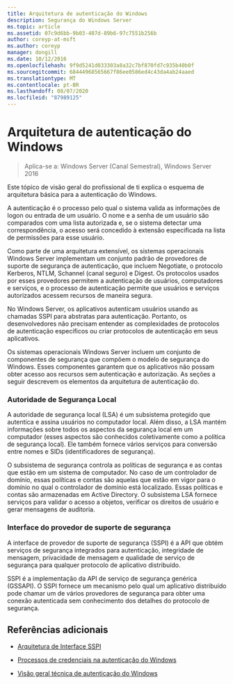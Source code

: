 ```yaml
---
title: Arquitetura de autenticação do Windows
description: Segurança do Windows Server
ms.topic: article
ms.assetid: 07c9d6bb-9b03-407d-89b6-97c7551b256b
author: coreyp-at-msft
ms.author: coreyp
manager: dongill
ms.date: 10/12/2016
ms.openlocfilehash: 9f9d5241d033303a8a32c7bf870fd7c935b40b0f
ms.sourcegitcommit: 68444968565667f86ee0586ed4c43da4ab24aaed
ms.translationtype: MT
ms.contentlocale: pt-BR
ms.lasthandoff: 08/07/2020
ms.locfileid: "87989125"
---
```

# <a name="windows-authentication-architecture"></a>Arquitetura de autenticação do Windows

>Aplica-se a: Windows Server (Canal Semestral), Windows Server 2016

Este tópico de visão geral do profissional de ti explica o esquema de arquitetura básica para a autenticação do Windows.

A autenticação é o processo pelo qual o sistema valida as informações de logon ou entrada de um usuário. O nome e a senha de um usuário são comparados com uma lista autorizada e, se o sistema detectar uma correspondência, o acesso será concedido à extensão especificada na lista de permissões para esse usuário.

Como parte de uma arquitetura extensível, os sistemas operacionais Windows Server implementam um conjunto padrão de provedores de suporte de segurança de autenticação, que incluem Negotiate, o protocolo Kerberos, NTLM, Schannel (canal seguro) e Digest. Os protocolos usados por esses provedores permitem a autenticação de usuários, computadores e serviços, e o processo de autenticação permite que usuários e serviços autorizados acessem recursos de maneira segura.

No Windows Server, os aplicativos autenticam usuários usando as chamadas SSPI para abstratas para autenticação. Portanto, os desenvolvedores não precisam entender as complexidades de protocolos de autenticação específicos ou criar protocolos de autenticação em seus aplicativos.

Os sistemas operacionais Windows Server incluem um conjunto de componentes de segurança que compõem o modelo de segurança do Windows. Esses componentes garantem que os aplicativos não possam obter acesso aos recursos sem autenticação e autorização. As seções a seguir descrevem os elementos da arquitetura de autenticação do.

### <a name="local-security-authority"></a>Autoridade de Segurança Local
A autoridade de segurança local (LSA) é um subsistema protegido que autentica e assina usuários no computador local. Além disso, a LSA mantém informações sobre todos os aspectos da segurança local em um computador (esses aspectos são conhecidos coletivamente como a política de segurança local). Ele também fornece vários serviços para conversão entre nomes e SIDs (identificadores de segurança).

O subsistema de segurança controla as políticas de segurança e as contas que estão em um sistema de computador. No caso de um controlador de domínio, essas políticas e contas são aquelas que estão em vigor para o domínio no qual o controlador de domínio está localizado. Essas políticas e contas são armazenadas em Active Directory. O subsistema LSA fornece serviços para validar o acesso a objetos, verificar os direitos de usuário e gerar mensagens de auditoria.

### <a name="security-support-provider-interface"></a>Interface do provedor de suporte de segurança
A interface de provedor de suporte de segurança (SSPI) é a API que obtém serviços de segurança integrados para autenticação, integridade de mensagem, privacidade de mensagem e qualidade de serviço de segurança para qualquer protocolo de aplicativo distribuído.

SSPI é a implementação da API de serviço de segurança genérica (GSSAPI). O SSPI fornece um mecanismo pelo qual um aplicativo distribuído pode chamar um de vários provedores de segurança para obter uma conexão autenticada sem conhecimento dos detalhes do protocolo de segurança.

## <a name="additional-references"></a>Referências adicionais

-   [Arquitetura de Interface SSPI](security-support-provider-interface-architecture.md)

-   [Processos de credenciais na autenticação do Windows](credentials-processes-in-windows-authentication.md)

-   [Visão geral técnica de autenticação do Windows](/previous-versions/windows/it-pro/windows-server-2008-R2-and-2008/dn169029(v=ws.10))